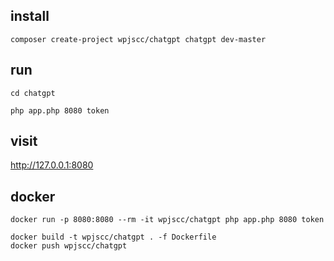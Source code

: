 ## install


```
composer create-project wpjscc/chatgpt chatgpt dev-master
```

## run 

```
cd chatgpt

php app.php 8080 token
```

## visit

http://127.0.0.1:8080



## docker

```
docker run -p 8080:8080 --rm -it wpjscc/chatgpt php app.php 8080 token
```

```
docker build -t wpjscc/chatgpt . -f Dockerfile
docker push wpjscc/chatgpt
```
